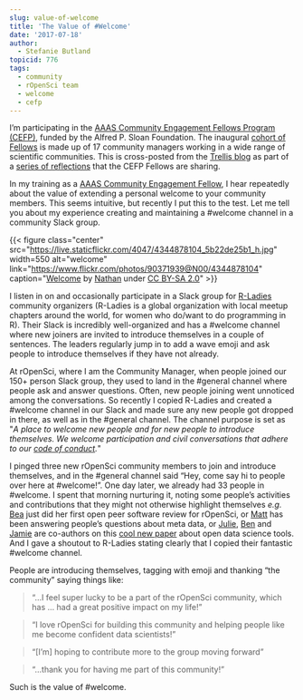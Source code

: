 ```yaml
---
slug: value-of-welcome
title: 'The Value of #Welcome'
date: '2017-07-18'
author:
  - Stefanie Butland
topicid: 776
tags:
  - community
  - rOpenSci team
  - welcome
  - cefp
---
```


<div class="alert alert-info" role="alert">
I’m participating in the <a href="https://www.cscce.org/cefp/" target="_blank">AAAS Community Engagement Fellows Program (CEFP)</a>, funded by the Alfred P. Sloan Foundation. The inaugural <a href="https://www.cscce.org/2016/12/05/introducing-the-2017-community-engagement-fellows/" target="_blank">cohort of Fellows</a> is made up of 17 community managers working in a wide range of scientific communities. This is cross-posted from the <a href="https://www.cscce.org/2017/07/13/the-value-of-welcome/"target="_blank">Trellis blog</a> as part of a <a href="https://www.cscce.org/tag/fellows-blog-series" target="_blank"> series of reflections</a> that the CEFP Fellows are sharing.
</div>

In my training as a [AAAS Community Engagement Fellow](https://www.cscce.org/2016/12/05/introducing-the-2017-community-engagement-fellows/), I hear repeatedly about the value of extending a personal welcome to your community members. This seems intuitive, but recently I put this to the test. Let me tell you about my experience creating and maintaining a #welcome channel in a community Slack group.

{{< figure class="center" src="https://live.staticflickr.com/4047/4344878104_5b22de25b1_h.jpg" width=550 alt="welcome" link="https://www.flickr.com/photos/90371939@N00/4344878104" caption="[Welcome](https://www.flickr.com/photos/90371939@N00/4344878104) by [Nathan](https://www.flickr.com/photos/90371939@N00/) under [CC BY-SA 2.0](https://creativecommons.org/licenses/by-sa/2.0/)" >}}

I listen in on and occasionally participate in a Slack group for [R-Ladies](https://rladies.org/) community organizers (R-Ladies is a global organization with local meetup chapters around the world, for women who do/want to do programming in R). Their Slack is incredibly well-organized and has a #welcome channel where new joiners are invited to introduce themselves in a couple of sentences. The leaders regularly jump in to add a wave emoji and ask people to introduce themselves if they have not already.

At rOpenSci, where I am the Community Manager, when people joined our 150+ person Slack group, they used to land in the #general channel where people ask and answer questions. Often, new people joining went unnoticed among the conversations. So recently I copied R-Ladies and created a #welcome channel in our Slack and made sure any new people got dropped in there, as well as in the #general channel. The channel purpose is set as "*A place to welcome new people and for new people to introduce themselves. We welcome participation and civil conversations that adhere to our [code of conduct](https://unconf17.ropensci.org/coc).*"

I pinged three new rOpenSci community members to join and introduce themselves, and in the #general channel said “Hey, come say hi to people over here at #welcome!”. One day later, we already had 33 people in #welcome. I spent that morning nurturing it, noting some people’s activities and contributions that they might not otherwise highlight themselves *e.g.* [Bea](https://twitter.com/Chucheria) just did her first open peer software review for rOpenSci, or [Matt](https://twitter.com/metamattj) has been answering people’s questions about meta data, or [Julie](https://twitter.com/juliesquid), [Ben](https://twitter.com/ben_d_best) and [Jamie](https://twitter.com/jafflerbach) are co-authors on this [cool new paper](https://doi.org/10.1038/s41559-017-0160) about open data science tools. And I gave a shoutout to R-Ladies stating clearly that I copied their fantastic #welcome channel.

People are introducing themselves, tagging with emoji and thanking “the community” saying things like:

>“…I feel super lucky to be a part of the rOpenSci community, which has … had a great positive impact on my life!”

>“I love rOpenSci for building this community and helping people like me become confident data scientists!”

>“[I’m] hoping to contribute more to the group moving forward”

>“…thank you for having me part of this community!”


Such is the value of #welcome.
